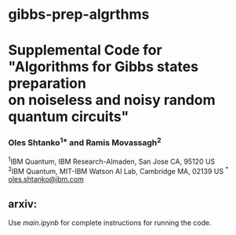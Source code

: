 # gibbs-prep-algrthms

# Supplemental Code for <br />  "Algorithms for Gibbs states preparation <br />  on noiseless and noisy random quantum circuits"

### Oles Shtanko<sup>1*</sup> and Ramis Movassagh<sup>2</sup>
<sup>1</sup>IBM Quantum, IBM Research-Almaden, San Jose CA, 95120 US\
<sup>2</sup>IBM Quantum, MIT-IBM Watson AI Lab, Cambridge MA, 02139 US
<sup>*</sup> oles.shtanko@ibm.com

## arxiv:

Use _main.ipynb_ for complete instructions for running the code.

